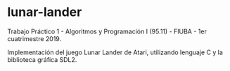 # lunar-lander
Trabajo Práctico 1 - Algoritmos y Programación I (95.11) - FIUBA - 1er cuatrimestre 2019.

Implementación del juego Lunar Lander de Atari, utilizando lenguaje C y la biblioteca gráfica SDL2.
